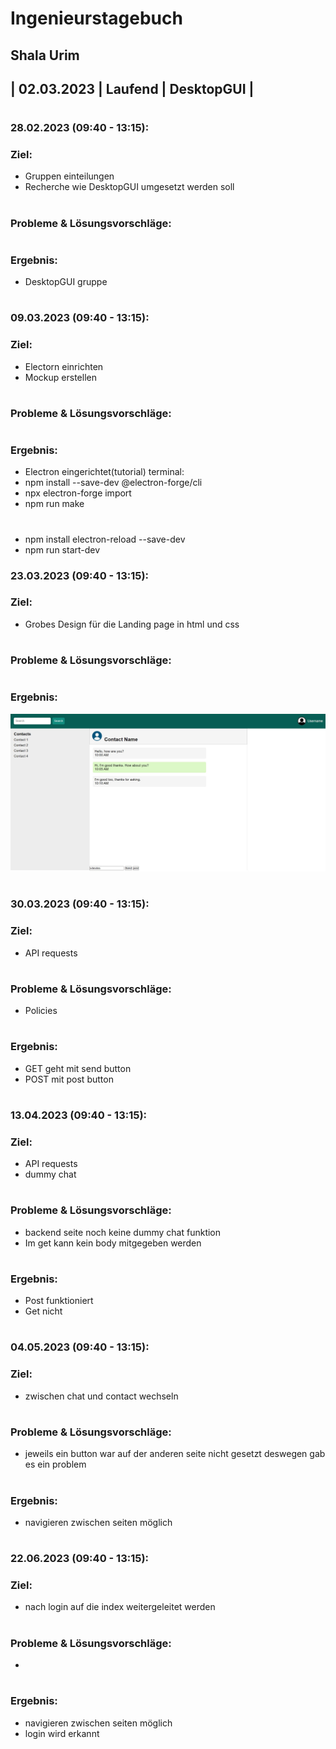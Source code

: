 # Ingenieurstagebuch
## Shala Urim
## | 02.03.2023 | Laufend | DesktopGUI |
#

### 28.02.2023 (09:40 - 13:15): 

### Ziel: 
* Gruppen einteilungen
* Recherche wie DesktopGUI umgesetzt werden soll
#

### Probleme & Lösungsvorschläge:  

#

### Ergebnis: 
* DesktopGUI gruppe
#
#

### 09.03.2023 (09:40 - 13:15): 

### Ziel: 
* Electorn einrichten
* Mockup erstellen
#

### Probleme & Lösungsvorschläge:  

#

### Ergebnis: 
* Electron eingerichtet(tutorial)
terminal:
* npm install --save-dev @electron-forge/cli
* npx electron-forge import
* npm run make
#
* npm install electron-reload --save-dev
* npm run start-dev

### 23.03.2023 (09:40 - 13:15): 

### Ziel: 
* Grobes Design für die Landing page in html und css
#

### Probleme & Lösungsvorschläge:  

#

### Ergebnis: 
![loginpage](/pics/landingpage_design.jpg)
#

### 30.03.2023 (09:40 - 13:15): 

### Ziel: 
* API requests
#

### Probleme & Lösungsvorschläge:  
* Policies
#

### Ergebnis: 
* GET geht mit send button
* POST mit post button
#
### 13.04.2023 (09:40 - 13:15): 

### Ziel: 
* API requests
* dummy chat
#

### Probleme & Lösungsvorschläge:  
* backend seite noch keine dummy chat funktion
* Im get kann kein body mitgegeben werden
#

### Ergebnis: 
* Post funktioniert
* Get nicht
#

### 04.05.2023 (09:40 - 13:15): 

### Ziel: 
* zwischen chat und contact wechseln
#

### Probleme & Lösungsvorschläge:  
* jeweils ein button war auf der anderen seite nicht gesetzt deswegen gab es ein problem
#

### Ergebnis: 
* navigieren zwischen seiten möglich
#

### 22.06.2023 (09:40 - 13:15): 

### Ziel: 
* nach login auf die index weitergeleitet werden
#

### Probleme & Lösungsvorschläge:  
* 
#

### Ergebnis: 
* navigieren zwischen seiten möglich
* login wird erkannt
#
